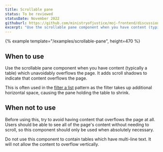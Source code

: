 ```yaml
---
title: Scrollable pane
status: To be reviewed
statusDate: November 2022
githuburl: https://github.com/ministryofjustice/moj-frontend/discussions/711
excerpt: "Use the scrollable pane component when you have content (typically a table) which unavoidably overflows the page."
---
```


{% example template="/examples/scrollable-pane", height=470 %}

## When to use

Use the scrollable pane component when you have content (typically a table) which unavoidably overflows the page. It adds scroll shadows to indicate that content overflows the page.

This is often used in the [filter a list](/patterns/filter-a-list/) pattern as the filter takes up additional horizontal space, causing the pane holding the table to shrink.

## When not to use

Before using this, try to avoid having content that overflows the page at all. Users should be able to see all of the page's content without needing to scroll, so this component should only be used when absolutely necessary.

Do not use this component to contain tables which have multi-line text. It will not allow the content to overflow vertically.
